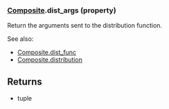 ### [Composite](Composite.md).dist_args (property)




Return the arguments sent to the distribution function.

See also:

* [Composite.dist_func](Composite.dist_func.md)
* [Composite.distribution](Composite.distribution.md)

Returns
--------
* tuple

